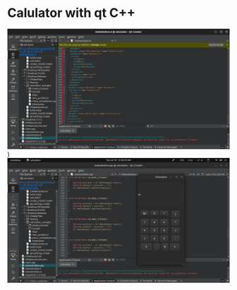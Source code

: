 # Calulator with qt C++ 

![Alt text](https://github.com/Akhilesh286/calculator/blob/2acfd629e44a40854d8f3c43294b5b35bd9b7f9f/Screenshot%20from%202024-07-16%2000-37-11.png))
![file error](https://github.com/Akhilesh286/calculator/blob/b5d358a337f428509ffb3d51c2d347db4a6cad06/Screenshot%20from%202024-07-16%2000-56-57.png)
